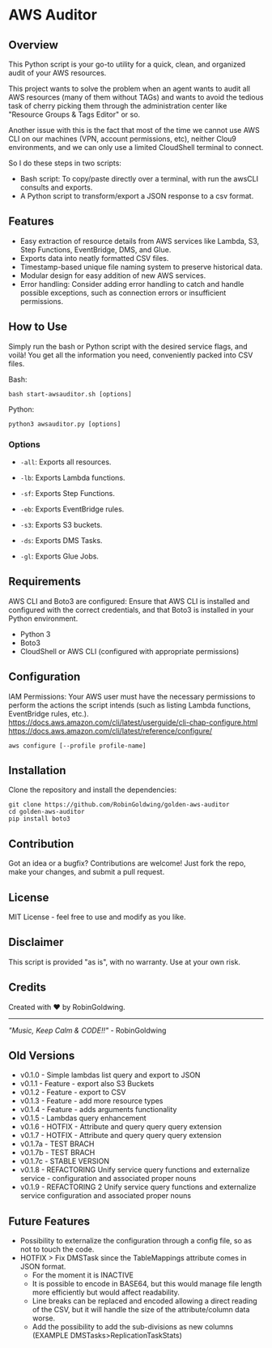# AWS Auditor

## Overview
This Python script is your go-to utility for a quick, clean, and organized audit of your AWS resources.

This project wants to solve the problem when an agent wants to audit all AWS resources (many of them without TAGs) and wants to avoid the tedious task of cherry picking them through the administration center like "Resource Groups & Tags Editor" or so.

Another issue with this is the fact that most of the time we cannot use AWS CLI on our machines (VPN, account permissions, etc), neither Clou9 environments, and we can only use a limited CloudShell terminal to connect.

So I do these steps in two scripts:
- Bash script: To copy/paste directly over a terminal, with run the awsCLI consults and exports.
- A Python script to transform/export a JSON response to a csv format.

## Features
- Easy extraction of resource details from AWS services like Lambda, S3, Step Functions, EventBridge, DMS, and Glue.
- Exports data into neatly formatted CSV files.
- Timestamp-based unique file naming system to preserve historical data.
- Modular design for easy addition of new AWS services.
- Error handling: Consider adding error handling to catch and handle possible exceptions, such as connection errors or insufficient permissions.

## How to Use
Simply run the bash or Python script with the desired service flags, and voilà! You get all the information you need, conveniently packed into CSV files.

Bash:
```
bash start-awsauditor.sh [options]
```

Python:
```
python3 awsauditor.py [options]
```

### Options
- `-all`: Exports all resources.

- `-lb`: Exports Lambda functions.
- `-sf`: Exports Step Functions.
- `-eb`: Exports EventBridge rules.
- `-s3`: Exports S3 buckets.
- `-ds`: Exports DMS Tasks.
- `-gl`: Exports Glue Jobs.

## Requirements
AWS CLI and Boto3 are configured: Ensure that AWS CLI is installed and configured with the correct credentials, and that Boto3 is installed in your Python environment.
- Python 3
- Boto3
- CloudShell or AWS CLI (configured with appropriate permissions)

## Configuration
IAM Permissions: Your AWS user must have the necessary permissions to perform the actions the script intends (such as listing Lambda functions, EventBridge rules, etc.).
https://docs.aws.amazon.com/cli/latest/userguide/cli-chap-configure.html
https://docs.aws.amazon.com/cli/latest/reference/configure/

```
aws configure [--profile profile-name]
```

## Installation
Clone the repository and install the dependencies:

```
git clone https://github.com/RobinGoldwing/golden-aws-auditor
cd golden-aws-auditor
pip install boto3
```

## Contribution
Got an idea or a bugfix? Contributions are welcome! Just fork the repo, make your changes, and submit a pull request.

## License
MIT License - feel free to use and modify as you like.

## Disclaimer
This script is provided "as is", with no warranty. Use at your own risk.

## Credits
Created with :heart: by RobinGoldwing.

---

*"Music, Keep Calm & CODE!!"* - RobinGoldwing

## Old Versions
- v0.1.0 - Simple lambdas list query and export to JSON
- v0.1.1 - Feature - export also S3 Buckets
- v0.1.2 - Feature - export to CSV
- v0.1.3 - Feature - add more resource types
- v0.1.4 - Feature - adds arguments functionality
- v0.1.5 - Lambdas query enhancement
- v0.1.6 - HOTFIX - Attribute and query query query extension
- v0.1.7 - HOTFIX - Attribute and query query query extension
- v0.1.7a - TEST BRACH
- v0.1.7b - TEST BRACH
- v0.1.7c - STABLE VERSION
- v0.1.8 - REFACTORING Unify service query functions and externalize service - configuration and associated proper nouns
- v0.1.9 - REFACTORING 2 Unify service query functions and externalize service configuration and associated proper nouns
## Future Features
- Possibility to externalize the configuration through a config file, so as not to touch the code.
- HOTFIX > Fix DMSTask since the TableMappings attribute comes in JSON format.
    - For the moment it is INACTIVE
    - It is possible to encode in BASE64, but this would manage file length more efficiently but would affect readability.
    - Line breaks can be replaced and encoded allowing a direct reading of the CSV, but it will handle the size of the attribute/column data worse.
    - Add the possibility to add the sub-divisions as new columns (EXAMPLE DMSTasks>ReplicationTaskStats)